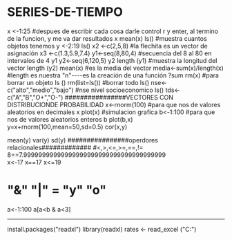 # SERIES-DE-TIEMPO
x <-1:25  #despues de escribir cada cosa darle control r y enter, al termino de la funcion, y me va dar resultados
x 
mean(x)
ls()  #muestra cuantos objetos tenemos
y <-2:19
ls()
x2 <-c(2,5,8)  #la flechita es un vector de asignación
x3 <-c(1.3,5.9,7.4)
y1<-seq(8,80,4) #secuencia del 8 al 80 en intervalos de 4
y1
y2<-seq(6,120,5)
y2
length (y1)  #muestra la longitud del vector
length (y2)
mean(x)  #es la media del vector
media<-sum(x)/length(x)  #length es nuestra "n"----es la creación de una función
?sum
rm(x) #para borrar un objeto
ls ()
rm(list=ls())  #borrar todo
ls()
nse<-c("alto","medio","bajo")   #nse nivel socioeconomico
ls()
tds<-c("A","B","O+","O-")
################VECTORES CON DISTRIBUCIONDE PROBABILIDAD
x<-rnorm(100)   #para que nos de valores aleatorios en decimales
x
plot(x)  #simulacion grafica
b<-1:100    #para que nos de valores aleatorios enteros
b
plot(b,x)
y=x+rnorm(100,mean=50,sd=0.5)
cor(x,y)

mean(y)
var(y)
sd(y)
################operdores relacionales#############
#<,>,<=,>=,==,!=
8==7.99999999999999999999999999999999999999  
x<-17
x==17
x<=19
# "&"  "|"  =  "y"  "o"
a<-1:100
a[a<b & a<3]


_______________________________________
install.packages("readxl")
library(readxl)
rates <- read_excel ("C:")
